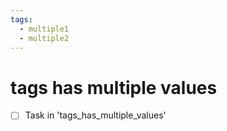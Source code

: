 ```yaml
---
tags:
  - multiple1
  - multiple2
---
```


# tags has multiple values

- [ ] Task in 'tags_has_multiple_values'
